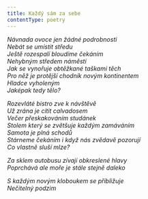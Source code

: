 ```yaml
---
title: Každý sám za sebe
contentType: poetry
---
```


<section>

_Návnada ovoce jen žádné podrobnosti  
Nebát se umístit středu  
Ještě rozespalí bloudíme čekáním  
Nehybným středem náměstí  
Jak se vynořuje obtěžkané taškami těch  
Pro něž je protější chodník novým kontinentem  
Hladce vyholeným  
Jaképak tedy tělo?_

</section>

<section>

_Rozevláté bistro zve k návštěvě  
Už zrána je cítit calvadosem  
Večer přeskakováním studánek  
Stolem který se zvětšuje každým zamáváním  
Samota je plná schodů  
Stárneme čekáním i když nás zvědavě pozorují  
Co vlastně sluší mlze?_

</section>

<section>

_Za sklem autobusu zívají obkreslené hlavy  
Poprchává ale moře je stále stejně daleko_

</section>

<section>

_S každým novým kloboukem se přibližuje  
Nečitelný podzim_

</section>
